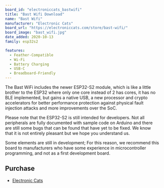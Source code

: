 ```yaml
---
board_id: "electroniccats_bastwifi"
title: "Bast Wifi Download"
name: "Bast Wifi"
manufacturer: "Electronic Cats"
board_url: "https://electroniccats.com/store/bast-wifi/"
board_image: "bast_wifi.jpg"
date_added: 2020-10-13
family: esp32s2

features:
  - Feather-Compatible
  - Wi-Fi
  - Battery Charging
  - USB-C
  - Breadboard-Friendly
---
```


The Bast WiFi includes the newer ESP32-S2 module, which is like a little brother to the ESP32 where only one core instead of 2 has cores, it has no BLE implemented, but gains a native USB, a new processor and crypto accelerators for better performance protection against physical fault injection attacks and more improvements over the SoC.

Please note that the ESP32-S2 is still intended for developers. Not all peripherals are fully documented with sample code on Arduino and there are still some bugs that can be found that have yet to be fixed. We know that it is not entirely pleasant but we hope you understand us.

Some elements are still in development; For this reason, we recommend this board to manufacturers who have some experience in microcontroller programming, and not as a first development board.

## Purchase
* [Electronic Cats](https://electroniccats.com/store/bast-wifi/)
